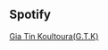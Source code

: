 ##  Spotify
<a href="https://open.spotify.com/playlist/1VOrAbio3g4d6BDv0um7GB?si=8d2a08ca82834323" target="_blank" rel="noopener noreferrer">
  Gia Tin Koultoura(G.T.K)
</a>
